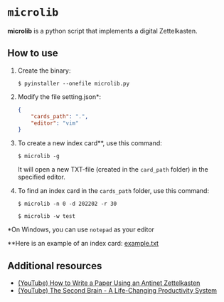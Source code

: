 # `microlib`

**microlib** is a python script that implements a digital Zettelkasten.

## How to use

1. Create the binary:
    
    ```
    $ pyinstaller --onefile microlib.py
    ```

2. Modify the file setting.json*:

    ```json
    {
        "cards_path": ".",
        "editor": "vim"
    }
    ```
3. To create a new index card**, use this command:

    ```
    $ microlib -g
    ```
    It will open a new TXT-file (created in the `card_path` folder) in the specified editor.

4. To find an index card in the `cards_path` folder, use this command:

    ```
    $ microlib -n 0 -d 202202 -r 30
    ```
    ```
    $ microlib -w test
    ```

*On Windows, you can use `notepad` as your editor

**Here is an example of an index card: [example.txt](example.txt)

## Additional resources

* [(YouTube) How to Write a Paper Using an Antinet Zettelkasten](https://www.youtube.com/watch?v=K3uHeNgy5GM)
* [(YouTube) The Second Brain - A Life-Changing Productivity System](https://www.youtube.com/watch?v=OP3dA2GcAh8)